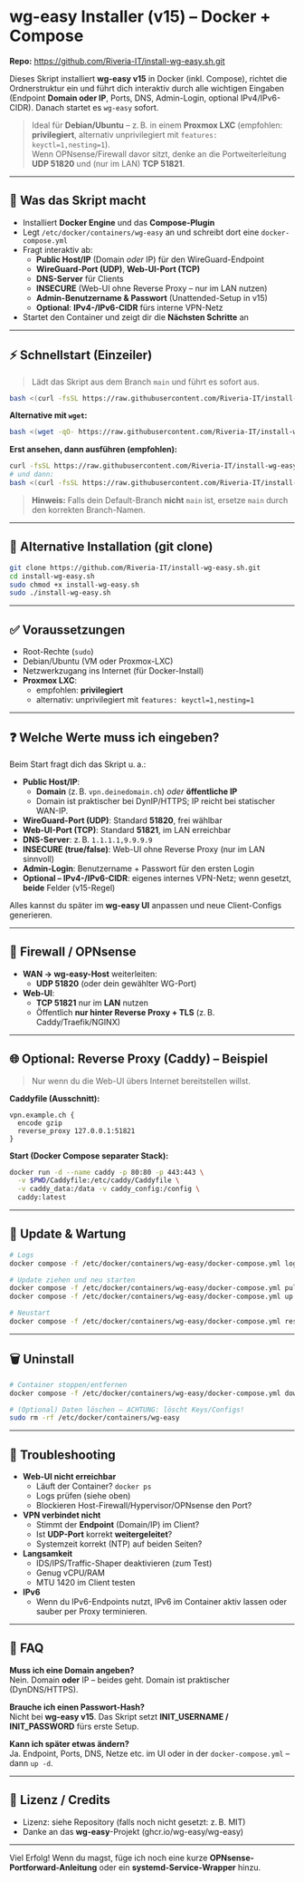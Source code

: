 # wg-easy Installer (v15) – Docker + Compose

**Repo:** https://github.com/Riveria-IT/install-wg-easy.sh.git

Dieses Skript installiert **wg-easy v15** in Docker (inkl. Compose), richtet die Ordnerstruktur ein und führt dich interaktiv durch alle wichtigen Eingaben (Endpoint **Domain oder IP**, Ports, DNS, Admin-Login, optional IPv4/IPv6-CIDR). Danach startet es `wg-easy` sofort.

> Ideal für **Debian/Ubuntu** – z. B. in einem **Proxmox LXC** (empfohlen: **privilegiert**, alternativ unprivilegiert mit `features: keyctl=1,nesting=1`).  
> Wenn OPNsense/Firewall davor sitzt, denke an die Portweiterleitung **UDP 51820** und (nur im LAN) **TCP 51821**.

---

## 🔧 Was das Skript macht

- Installiert **Docker Engine** und das **Compose-Plugin**
- Legt `/etc/docker/containers/wg-easy` an und schreibt dort eine `docker-compose.yml`
- Fragt interaktiv ab:
  - **Public Host/IP** (Domain *oder* IP) für den WireGuard-Endpoint
  - **WireGuard-Port (UDP)**, **Web-UI-Port (TCP)**
  - **DNS-Server** für Clients
  - **INSECURE** (Web-UI ohne Reverse Proxy – nur im LAN nutzen)
  - **Admin-Benutzername & Passwort** (Unattended-Setup in v15)
  - **Optional**: **IPv4-/IPv6-CIDR** fürs interne VPN-Netz
- Startet den Container und zeigt dir die **Nächsten Schritte** an

---

## ⚡️ Schnellstart (Einzeiler)

> Lädt das Skript aus dem Branch `main` und führt es sofort aus.

```bash
bash <(curl -fsSL https://raw.githubusercontent.com/Riveria-IT/install-wg-easy.sh/main/install-wg-easy.sh)
```

**Alternative mit `wget`:**
```bash
bash <(wget -qO- https://raw.githubusercontent.com/Riveria-IT/install-wg-easy.sh/main/install-wg-easy.sh)
```

**Erst ansehen, dann ausführen (empfohlen):**
```bash
curl -fsSL https://raw.githubusercontent.com/Riveria-IT/install-wg-easy.sh/main/install-wg-easy.sh | less
# und dann:
bash <(curl -fsSL https://raw.githubusercontent.com/Riveria-IT/install-wg-easy.sh/main/install-wg-easy.sh)
```

> **Hinweis:** Falls dein Default-Branch **nicht** `main` ist, ersetze `main` durch den korrekten Branch-Namen.

---

## 🧭 Alternative Installation (git clone)

```bash
git clone https://github.com/Riveria-IT/install-wg-easy.sh.git
cd install-wg-easy.sh
sudo chmod +x install-wg-easy.sh
sudo ./install-wg-easy.sh
```

---

## ✅ Voraussetzungen

- Root-Rechte (`sudo`)
- Debian/Ubuntu (VM oder Proxmox-LXC)
- Netzwerkzugang ins Internet (für Docker-Install)
- **Proxmox LXC**:
  - empfohlen: **privilegiert**
  - alternativ: unprivilegiert mit `features: keyctl=1,nesting=1`

---

## ❓ Welche Werte muss ich eingeben?

Beim Start fragt dich das Skript u. a.:

- **Public Host/IP**:  
  - **Domain** (z. B. `vpn.deinedomain.ch`) *oder* **öffentliche IP**  
  - Domain ist praktischer bei DynIP/HTTPS; IP reicht bei statischer WAN-IP.
- **WireGuard-Port (UDP)**: Standard **51820**, frei wählbar
- **Web-UI-Port (TCP)**: Standard **51821**, im LAN erreichbar
- **DNS-Server**: z. B. `1.1.1.1,9.9.9.9`
- **INSECURE (true/false)**: Web-UI ohne Reverse Proxy (nur im LAN sinnvoll)
- **Admin-Login**: Benutzername + Passwort für den ersten Login
- **Optional – IPv4-/IPv6-CIDR**: eigenes internes VPN-Netz; wenn gesetzt, **beide** Felder (v15-Regel)

Alles kannst du später im **wg-easy UI** anpassen und neue Client-Configs generieren.

---

## 🔐 Firewall / OPNsense

- **WAN → wg-easy-Host** weiterleiten:
  - **UDP 51820** (oder dein gewählter WG-Port)
- **Web-UI**:
  - **TCP 51821** nur im **LAN** nutzen  
  - Öffentlich **nur hinter Reverse Proxy + TLS** (z. B. Caddy/Traefik/NGINX)

---

## 🌐 Optional: Reverse Proxy (Caddy) – Beispiel

> Nur wenn du die Web-UI übers Internet bereitstellen willst.

**Caddyfile (Ausschnitt):**
```caddyfile
vpn.example.ch {
  encode gzip
  reverse_proxy 127.0.0.1:51821
}
```

**Start (Docker Compose separater Stack):**
```bash
docker run -d --name caddy -p 80:80 -p 443:443 \
  -v $PWD/Caddyfile:/etc/caddy/Caddyfile \
  -v caddy_data:/data -v caddy_config:/config \
  caddy:latest
```

---

## 🔄 Update & Wartung

```bash
# Logs
docker compose -f /etc/docker/containers/wg-easy/docker-compose.yml logs -f

# Update ziehen und neu starten
docker compose -f /etc/docker/containers/wg-easy/docker-compose.yml pull
docker compose -f /etc/docker/containers/wg-easy/docker-compose.yml up -d

# Neustart
docker compose -f /etc/docker/containers/wg-easy/docker-compose.yml restart
```

---

## 🗑️ Uninstall

```bash
# Container stoppen/entfernen
docker compose -f /etc/docker/containers/wg-easy/docker-compose.yml down

# (Optional) Daten löschen – ACHTUNG: löscht Keys/Configs!
sudo rm -rf /etc/docker/containers/wg-easy
```

---

## 🧪 Troubleshooting

- **Web-UI nicht erreichbar**
  - Läuft der Container? `docker ps`
  - Logs prüfen (siehe oben)
  - Blockieren Host-Firewall/Hypervisor/OPNsense den Port?
- **VPN verbindet nicht**
  - Stimmt der **Endpoint** (Domain/IP) im Client?
  - Ist **UDP-Port** korrekt **weitergeleitet**?
  - Systemzeit korrekt (NTP) auf beiden Seiten?
- **Langsamkeit**
  - IDS/IPS/Traffic-Shaper deaktivieren (zum Test)
  - Genug vCPU/RAM
  - MTU 1420 im Client testen
- **IPv6**
  - Wenn du IPv6-Endpoints nutzt, IPv6 im Container aktiv lassen oder sauber per Proxy terminieren.

---

## 🤔 FAQ

**Muss ich eine Domain angeben?**  
Nein. Domain **oder** IP – beides geht. Domain ist praktischer (DynDNS/HTTPS).

**Brauche ich einen Passwort-Hash?**  
Nicht bei **wg-easy v15**. Das Skript setzt **INIT_USERNAME / INIT_PASSWORD** fürs erste Setup.

**Kann ich später etwas ändern?**  
Ja. Endpoint, Ports, DNS, Netze etc. im UI oder in der `docker-compose.yml` – dann `up -d`.

---

## 📄 Lizenz / Credits

- Lizenz: siehe Repository (falls noch nicht gesetzt: z. B. MIT)  
- Danke an das **wg-easy**-Projekt (ghcr.io/wg-easy/wg-easy)

---

Viel Erfolg! Wenn du magst, füge ich noch eine kurze **OPNsense-Portforward-Anleitung** oder ein **systemd-Service-Wrapper** hinzu.
